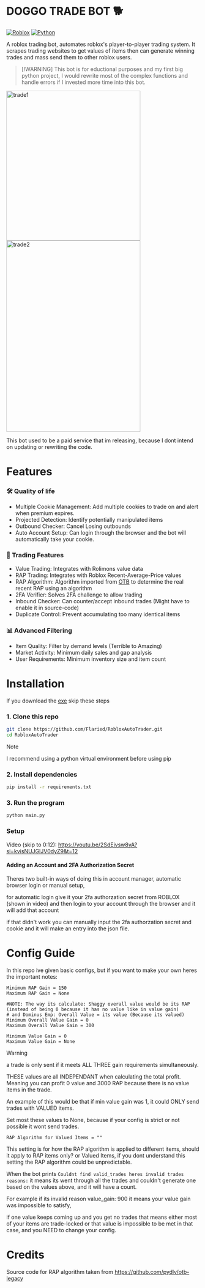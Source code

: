 # DOGGO TRADE BOT 🐕
[![Roblox](https://img.shields.io/badge/Roblox-00A2FF?style=for-the-badge&logo=roblox&logoColor=white)](https://www.roblox.com/)
[![Python](https://img.shields.io/badge/Python-3776AB?logo=python&logoColor=fff&style=for-the-badge)](#)

A roblox trading bot, automates roblox's player-to-player trading system. It scrapes trading websites to get values of items then can generate winning trades and mass send them to other roblox users.
>    [!WARNING]
>  This bot is for eductional purposes and my first big python project, I would rewrite most of the complex functions and handle errors if I invested more time into this bot.
<img width="350" height="391" alt="trade1" src="https://github.com/user-attachments/assets/f5941354-2576-4cb3-ad4f-28abeb5889b5" />

<img width="350" height="500" alt="trade2" src="https://github.com/user-attachments/assets/a3427f47-f6b8-4f1b-b9da-95e47fcabf04" />

This bot used to be a paid service that im releasing, because I dont intend on updating or rewriting the code.
# Features
### 🛠️ Quality of life
- Multiple Cookie Management: Add multiple cookies to trade on and alert when premium expires.
- Projected Detection: Identify potentially manipulated items
- Outbound Checker: Cancel Losing outbounds
- Auto Account Setup: Can login through the browser and the bot will automatically take your cookie.

### 🔄 Trading Features
- Value Trading: Integrates with Rolimons value data
- RAP Trading: Integrates with Roblox Recent-Average-Price values
- RAP Algorithm: Algorithm imported from [OTB](https://github.com/pydlv/otb-legacy) to determine the real recent RAP using an algorithm
- 2FA Verifier: Solves 2FA challenge to allow trading
- Inbound Checker: Can counter/accept inbound trades (Might have to enable it in source-code)
- Duplicate Control: Prevent accumulating too many identical items

### 📊 Advanced Filtering
- Item Quality: Filter by demand levels (Terrible to Amazing)
- Market Activity: Minimum daily sales and gap analysis
- User Requirements: Minimum inventory size and item count


#  Installation
If you download the [exe](https://github.com/Flaried/RobloxAutoTrader/releases/tag/windows) skip these steps
### 1. Clone this repo
```bash
git clone https://github.com/Flaried/RobloxAutoTrader.git
cd RobloxAutoTrader
```

> [!NOTE]
> I recommend using a python virtual environment before using pip
### 2. Install dependencies
```bash
pip install -r requirements.txt
```

### 3. Run the program
```bash
python main.py
```

### Setup
Video (skip to 0:12): https://youtu.be/2SdEivsw8yA?si=kvisNUJGlJV0dyZ9&t=12
#### Adding an Account and 2FA Authorization Secret
Theres two built-in ways of doing this in account manager, automatic browser login or manual setup, 

for automatic login give it your 2fa authorzation secret from ROBLOX (shown in video) and then login to your account through the browser and it will add that account

if that didn't work you can manually input the 2fa authorzation secret and cookie and it will make an entry into the json file.



# Config Guide
In this repo ive given basic configs, but if you want to make your own heres the important notes:
```
Minimum RAP Gain = 150
Maximum RAP Gain = None

#NOTE: The way its calculate: Shaggy overall value would be its RAP (instead of being 0 because it has no value like in value gain)
# and Dominus Emp: Overall Value = its value (Because its valued)
Minimum Overall Value Gain = 0
Maximum Overall Value Gain = 300

Minimum Value Gain = 0
Maximum Value Gain = None
```
> [!WARNING] 
> a trade is only sent if it meets ALL THREE gain requirements simultaneously. 
> 
> THESE values are all INDEPENDANT when calculating the total profit. Meaning you can profit 0 value and 3000 RAP because there is no value items in the trade.
>
> An example of this would be that if min value gain was 1, it could ONLY send trades with VALUED items.


Set most these values to None, because if your config is strict or not possible it wont send trades.

`RAP Algorithm for Valued Items = ""` 

This setting is for how the RAP algorithm is applied to different items, should it apply to RAP items only? or Valued Items, if you dont understand this setting the RAP algorithm could be unpredictable.

When the bot prints `Couldnt find valid_trades heres invalid trades reasons:` it means its went through all the trades and couldn't generate one based on the values above, and it will have a count. 

For example if its invalid reason value_gain: 900 it means your value gain was impossible to satisfy,

if one value keeps coming up and you get no trades that means either most of your items are trade-locked or that value is impossible to be met in that case, and you NEED to change your config.
# Credits
Source code for RAP algorithm taken from https://github.com/pydlv/otb-legacy

 


